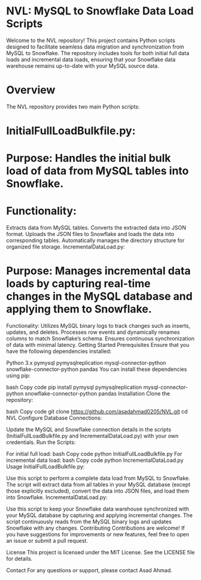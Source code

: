 # NVL: MySQL to Snowflake Data Load Scripts
Welcome to the NVL repository! This project contains Python scripts designed to facilitate seamless data migration and synchronization from MySQL to Snowflake. The repository includes tools for both initial full data loads and incremental data loads, ensuring that your Snowflake data warehouse remains up-to-date with your MySQL source data.

# Overview
The NVL repository provides two main Python scripts:

# InitialFullLoadBulkfile.py:

# Purpose: Handles the initial bulk load of data from MySQL tables into Snowflake.
# Functionality:
Extracts data from MySQL tables.
Converts the extracted data into JSON format.
Uploads the JSON files to Snowflake and loads the data into corresponding tables.
Automatically manages the directory structure for organized file storage.
IncrementalDataLoad.py:

# Purpose: Manages incremental data loads by capturing real-time changes in the MySQL database and applying them to Snowflake.
Functionality:
Utilizes MySQL binary logs to track changes such as inserts, updates, and deletes.
Processes row events and dynamically renames columns to match Snowflake’s schema.
Ensures continuous synchronization of data with minimal latency.
Getting Started
Prerequisites
Ensure that you have the following dependencies installed:

Python 3.x
pymysql
pymysqlreplication
mysql-connector-python
snowflake-connector-python
pandas
You can install these dependencies using pip:

bash
Copy code
pip install pymysql pymysqlreplication mysql-connector-python snowflake-connector-python pandas
Installation
Clone the repository:

bash
Copy code
git clone https://github.com/asadahmad0205/NVL.git
cd NVL
Configure Database Connections:

Update the MySQL and Snowflake connection details in the scripts (InitialFullLoadBulkfile.py and IncrementalDataLoad.py) with your own credentials.
Run the Scripts:

For initial full load:
bash
Copy code
python InitialFullLoadBulkfile.py
For incremental data load:
bash
Copy code
python IncrementalDataLoad.py
Usage
InitialFullLoadBulkfile.py:

Use this script to perform a complete data load from MySQL to Snowflake.
The script will extract data from all tables in your MySQL database (except those explicitly excluded), convert the data into JSON files, and load them into Snowflake.
IncrementalDataLoad.py:

Use this script to keep your Snowflake data warehouse synchronized with your MySQL database by capturing and applying incremental changes.
The script continuously reads from the MySQL binary logs and updates Snowflake with any changes.
Contributing
Contributions are welcome! If you have suggestions for improvements or new features, feel free to open an issue or submit a pull request.

License
This project is licensed under the MIT License. See the LICENSE file for details.

Contact
For any questions or support, please contact Asad Ahmad.

